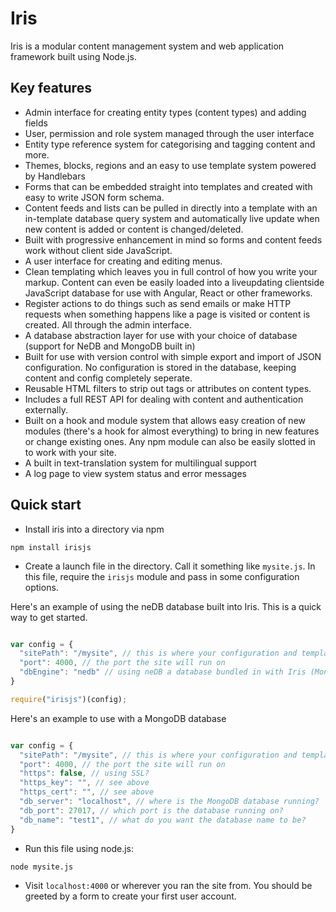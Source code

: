 # Iris

Iris is a modular content management system and web application framework built using Node.js.

## Key features

* Admin interface for creating entity types (content types) and adding fields
* User, permission and role system managed through the user interface
* Entity type reference system for categorising and tagging content and more.
* Themes, blocks, regions and an easy to use template system powered by Handlebars
* Forms that can be embedded straight into templates and created with easy to write JSON form schema.
* Content feeds and lists can be pulled in directly into a template with an in-template database query system and automatically live update when new content is added or content is changed/deleted.
* Built with progressive enhancement in mind so forms and content feeds work without client side JavaScript.
* A user interface for creating and editing menus.
* Clean templating which leaves you in full control of how you write your markup. Content can even be easily loaded into a liveupdating clientside JavaScript database for use with Angular, React or other frameworks.
* Register actions to do things such as send emails or make HTTP requests when something happens like a page is visited or content is created. All through the admin interface.
* A database abstraction layer for use with your choice of database (support for NeDB and MongoDB built in)
* Built for use with version control with simple export and import of JSON configuration. No configuration is stored in the database, keeping content and config completely seperate.
* Reusable HTML filters to strip out tags or attributes on content types.
* Includes a full REST API for dealing with content and authentication externally.
* Built on a hook and module system that allows easy creation of new modules (there's a hook for almost everything) to bring in new features or change existing ones. Any npm module can also be easily slotted in to work with your site.
* A built in text-translation system for multilingual support
* A log page to view system status and error messages

## Quick start

* Install iris into a directory via npm

```
npm install irisjs
```

* Create a launch file in the directory. Call it something like `mysite.js`. In this file, require the `irisjs` module and pass in some configuration options.

Here's an example of using the neDB database built into Iris. This is a quick way to get started.

```JavaScript

var config = {
  "sitePath": "/mysite", // this is where your configuration and templates will go 
  "port": 4000, // the port the site will run on
  "dbEngine": "nedb" // using neDB a database bundled in with Iris (MongoDB is also supported)
}

require("irisjs")(config);

```

Here's an example to use with a MongoDB database

```JavaScript

var config = {
  "sitePath": "/mysite", // this is where your configuration and templates will go 
  "port": 4000, // the port the site will run on
  "https": false, // using SSL?
  "https_key": "", // see above
  "https_cert": "", // see above
  "db_server": "localhost", // where is the MongoDB database running?
  "db_port": 27017, // which port is the database running on?
  "db_name": "test1", // what do you want the database name to be?
}

```

* Run this file using node.js:

```
node mysite.js
```

* Visit `localhost:4000` or wherever you ran the site from. You should be greeted by a form to create your first user account.
